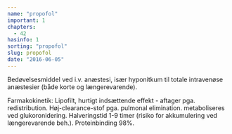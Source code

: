 ```yaml
---
name: "propofol"
important: 1
chapters:
  - 42
hasinfo: 1
sorting: "propofol"
slug: propofol
date: "2016-06-05"
---
```


Bedøvelsesmiddel ved i.v. anæstesi, især hyponitkum til totale intravenøse
anæstesier (både korte og længerevarende).

Farmakokinetik: Lipofilt, hurtigt indsættende effekt - aftager pga.
redistribution. Høj-clearance-stof pga. pulmonal elimination. metaboliseres ved
glukoronidering. Halveringstid 1-9 timer (risiko for akkumulering ved
længerevarende beh.). Proteinbinding 98%.
